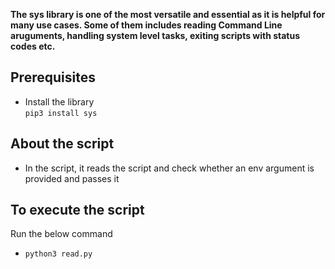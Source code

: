 **The sys library is one of the most versatile and essential as it is helpful for many use cases. Some of them includes reading Command Line aruguments, handling system level tasks, exiting scripts with status codes etc.**

## Prerequisites
- Install the library  
`pip3 install sys`

## About the script
- In the script, it reads the script and check whether an env argument is provided and passes it

## To execute the script
Run the below command  
- `python3 read.py`  
